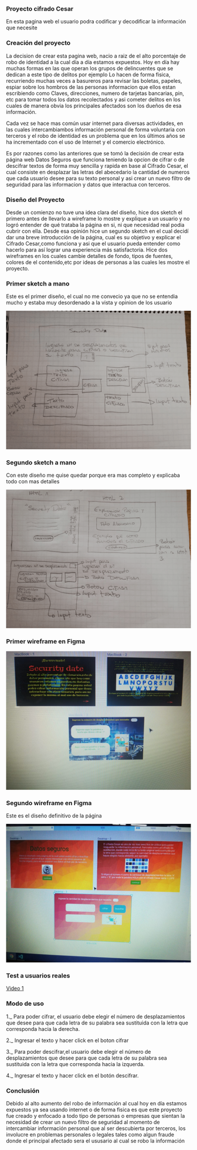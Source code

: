 ### Proyecto cifrado Cesar
En esta pagina web el usuario podra codificar y decodificar la información que necesite

### Creación del proyecto

La decision de crear esta pagina web, nacio a raiz de el alto porcentaje de robo de identidad a la cual día a día estamos expuestos. Hoy en día hay muchas formas en las que operan los grupos de delincuentes que se dedican a este tipo de delitos por ejemplo Lo hacen de forma fisica, recurriendo muchas veces a basureros para revisar las boletas, papeles, espiar sobre los hombros de las personas informacion que ellos estan escribiendo como Claves, direcciones, numero de tarjetas bancarias, pin, etc  para tomar todos los datos recolectados y asi cometer delitos en los cuales de manera obvia los principales afectados son los dueños de esa información.

Cada vez se hace mas común usar internet para diversas actividades, en las cuales intercambiambos información personal de forma voluntaria con terceros y el robo de identidad es un problema que en los últimos años se ha incrementado con el uso de Internet y el comercio electrónico. 

Es por razones como las anteriores que se tomó la decisión de crear esta página web Datos Seguros que funciona teniendo la opcion de cifrar o de descifrar textos de forma muy sencilla y rapida en base al Cifrado Cesar, el cual consiste en desplazar las letras del abecedario la cantidad de numeros que cada usuario desee para su texto personal y asi crear un nuevo filtro de seguridad para las informacion y datos que interactua con terceros.  

### Diseño del Proyecto

Desde un comienzo no tuve una idea clara del diseño, hice dos sketch el primero antes de llevarlo a wireframe lo mostre y explique a un usuario y no logró entender de qué trataba la página en si, ni que necesidad real podia cubrir con ella.
Desde esa opinión hice un segundo sketch en el cual decidí dar una breve introducción de la página, cual es su objetivo y explicar el Cifrado Cesar,como funciona y asi que el usuario pueda entender como hacerlo para así lograr una experiencia más satisfactoria. Hice dos wireframes en los cuales cambie detalles de fondo, tipos de fuentes, colores de el contenido,etc por ideas de personas a las cuales les mostre el proyecto.

### Primer sketch a mano
Este es el primer diseño, el cual no me convecio ya que no se entendia mucho y estaba muy desordenado a la vista y opinion de los usuario

![Alt text](https://github.com/kaarenzu/SCL012-Cipher/blob/master/imagen/fotosketchuno.png?raw=true)

### Segundo sketch a mano
Con este diseño me quise  quedar porque era mas completo y explicaba todo con mas detalles 


![Alt text](https://github.com/kaarenzu/SCL012-Cipher/blob/master/imagen/fotosketchdos.png?raw=true)


### Primer wireframe en Figma 

![Alt text](https://github.com/kaarenzu/SCL012-Cipher/blob/master/imagen/wireframesUno.png?raw=true)

### Segundo wireframe en Figma
Este es el diseño definitivo de la página 

![Alt text](https://github.com/kaarenzu/SCL012-Cipher/blob/master/imagen/wireframesDos.png?raw=true)

### Test a usuarios reales 

[Video 1](https://stage.loom.com/share/1278577456084aa59eac6189c26de3e4)





 







### Modo de uso

1._ Para poder cifrar, el usuario debe elegir el número de desplazamientos que desee para que cada letra de su palabra sea sustituida con la letra que corresponda hacia la derecha.

2._ Ingresar el texto y hacer click en el boton cifrar

3._ Para poder descifrar,el usuario debe elegir el número de desplazamientos que desee para que cada letra de su palabra sea sustituida con la letra que corresponda hacia la izquerda.

4._ Ingresar el texto y hacer click en el botón descifrar.

### Conclusión

Debido al alto aumento del robo de información al cual hoy en día estamos expuestos ya sea usando internet o de forma fisica es que este proyecto fue creado y enfocado a todo tipo de personas o empresas que sientan la necesidad de crear un nuevo filtro de seguridad al momento de intercambiar información personal que al ser descubierta por terceros, los involucre en problemas personales o legales tales como algun fraude donde el principal afectado sera el ususario al cual se robo la información  

















